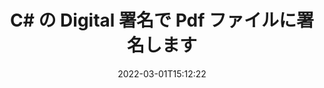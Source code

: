 ---
############################# Static ############################
layout: "auto-gen-signature"
date: 2022-03-01T15:12:22
draft: false
operation: Sign
signaturetype: Digital
fileformat: Pdf
productName: .NET
lang: ja
productCode: net
otherformats: pdf doc docx docm dot dotx odt ott xls xlsx xlsm xlsb ods ots xltx xltm pptx pptm
breadcrumb: Put Digital signature on Pdf for C#

############################# Head ############################
head_title: "C# を使用して Pdf ファイルに Digital 署名を追加する"
head_description: "数行のコードを使用して、.NET の Pdf ファイルに Digital 署名を付けます。 GroupDocs Document Signature API を使用して、多数のファイル形式に署名します。"

############################# Header ############################
title: "C# の Digital 署名で Pdf ファイルに署名します"
description: "数行の .NET コードで Digital 署名を追加する方法"
bg_image: "https://cms.admin.containerize.com/templates/aspose/App_Themes/V3/images/bg/header1.png"
bg_overlay: false
button:
    enable: true

############################# SubMenu ############################
submenu:
    enable: true

    left:
        img_alt: "GroupDocs.Signature for .NET"
        image: "https://cms.admin.containerize.com/templates/groupdocs/images/product-logos/90x90-noborder/groupdocs-signature-net.png"
        product: "GroupDocs.Signature"
        platform: ".NET"



############################# About ############################
about:
    enable: true
    title: "GroupDocs.Signature for .NET API について"
    content: |
        [GroupDocs.Signature for .NET](https://products.groupdocs.com/signature/net/) は、デジタル ドキュメントの電子署名用の一般的な API です。テキスト、画像、デジタル証明書、バーコード、QR コード、スタンプ、メタデータなどの署名を利用できます。署名は、PDF、MS Word ドキュメント、MS Excel ワークブック、MS PowerPoint プレゼンテーション、Adobe Photoshop ファイル、およびさまざまな画像形式に配置できます。顧客は文書に署名し、それらの文書に付けられた電子署名を更新、検索、検証、削除、またはプレビューできます。さらに、署名をカスタマイズするための多くの機能が提供されます。
    

############################# Steps ############################
steps:
    enable: true
    title_left: "C# で Digital を使用して Pdf に署名する手順"
    content_left: |
        [GroupDocs.Signature for .NET](https://products.groupdocs.com/signature/net/) は、Pdf ドキュメントに Digital 署名ですばやく簡単に署名する機能を提供します。
        
        * パスまたはメモリ ストリームとして署名することになっている Pdf ファイルを提供する署名クラスのインスタンスを作成します
        * SignOptions クラスをインスタンス化し、要求されたすべてのデータを設定します。
        * 出力 Pdf ファイルまたはメモリ ストリームを渡す Signature.Sign() メソッドを呼び出します。

    title_right: "System Requirements"
    content_right: |
        GroupDocs.Signature for .NET を使用したドキュメント署名は、いくつかの簡単な手順で実行できます。当社の API は、すべての主要なプラットフォームとオペレーティング システムでサポートされています。以下のコードを実行する前に、システムに次の前提条件がインストールされていることを確認してください。

        * オペレーティング システム: Microsoft Windows、Linux、MacOS
        * 開発環境: Microsoft Visual Studio, Xamarin, MonoDevelop
        * Frameworks: .NET Framework, .NET Standard, .NET Core, Mono
        * [Nuget](https://www.nuget.org/packages/groupdocs.signature) から最新の GroupDocs.Signature for .NET を取得します
         
    code: |
        ```csharp    
                
        // Set up input Pdf file
        string filePath = "input.pdf";
        // Set up output file
        string outputFilePath = "output.pdf";
        // Provide digital certificate
        string certificateFilePath = "certificate.pfx";

        // Instantiate Signature for input file
        using (GroupDocs.Signature.Signature signature = new GroupDocs.Signature.Signature(filePath))
        {
                //Provide sign options
                DigitalSignOptions options = new DigitalSignOptions(certificateFilePath)
                {
                    // set certificate password
                    Password = "1234567890",
                    // set signature position
                    Left = 50,
                    Top = 200,
                };

                // sign Pdf document
                SignResult result = signature.Sign(outputFilePath, options);
        }

        ```

############################# Demos ############################
demos:
    enable: true
    title: "Digital ライブ デモで Pdf ドキュメントに署名"
    content: |
       [GroupDocs.Signature App](https://products.groupdocs.app/signature/family) Web サイトにアクセスして、さまざまな署名で Pdf ファイルに今すぐ署名してください。無料のオンラインデモがあなたを待っています。          

############################# More Formats ############################
more_formats:
    enable: true
    title: "C# でサポートされているその他の Digital 署名"
    content: |
        "Pdf に他の署名タイプで署名することもできます。以下のリストをご覧ください。"
    format: 
       
       
back_to_top:
    enable: true
---